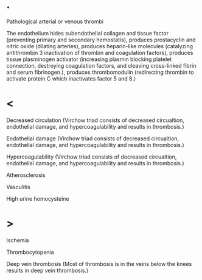 # .

Pathological arterial or venous thrombi

The endothelium hides subendothelial collagen and tissue factor (preventing primary and secondary hemostatis), produces prostacyclin and nitric oxide (dilating arteries), produces heparin-like molecules (catalyzing antithrombin 3 inactivation of thrombin and coagulation factors), produces tissue plasminogen activator (increasing plasmin blocking platelet connection, destroying coagulation factors, and cleaving cross-linked fibrin and serum fibrinogen.), produces thrombomodulin (redirecting thrombin to activate protein C which inactivates factor 5 and 8.)

# <

Decreased circulation (Virchow triad consists of decreased circualtion, endothelial damage, and hypercoagulability and results in thrombosis.)

Endothelial damage (Virchow triad consists of decreased circualtion, endothelial damage, and hypercoagulability and results in thrombosis.)

Hypercoagulability (Virchow triad consists of decreased circualtion, endothelial damage, and hypercoagulability and results in thrombosis.)

Atherosclerosis

Vasculitis

High urine homocysteine

# >

Ischemia

Thrombocytopenia

Deep vein thrombosis (Most of thrombosis is in the veins below the knees results in deep vein thrombosis.)
